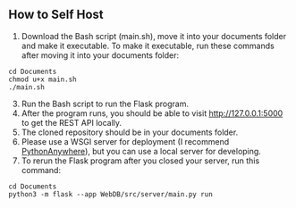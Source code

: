 ## How to Self Host
1. Download the Bash script (main.sh), move it into your documents folder and make it executable.
To make it executable, run these commands after moving it into your documents folder:
```
cd Documents
chmod u+x main.sh
./main.sh
```
3. Run the Bash script to run the Flask program.
4. After the program runs, you should be able to visit http://127.0.0.1:5000 to get the REST API locally.
5. The cloned repository should be in your documents folder.
6. Please use a WSGI server for deployment (I recommend [PythonAnywhere](https://www.pythonanywhere.com/)), but you can use a local server for developing.
7. To rerun the Flask program after you closed your server, run this command:
```
cd Documents
python3 -m flask --app WebDB/src/server/main.py run
```
